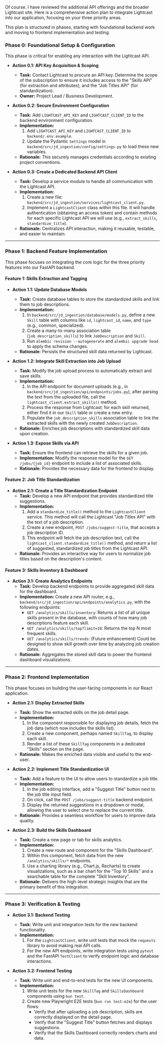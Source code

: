 Of course. I have reviewed the additional API offerings and the broader Lightcast site. Here is a comprehensive action plan to integrate Lightcast into our application, focusing on your three priority areas.

This plan is structured in phases, starting with foundational backend work and moving to frontend implementation and testing.

### **Phase 0: Foundational Setup & Configuration**

This phase is critical for enabling any interaction with the Lightcast API.

*   **Action 0.1: API Key Acquisition & Scoping**
    *   **Task:** Contact Lightcast to procure an API key. Determine the scope of the subscription to ensure it includes access to the "Skills API" (for extraction and attributes), and the "Job Titles API" (for standardization).
    *   **Owner:** Project Lead / Business Development.

*   **Action 0.2: Secure Environment Configuration**
    *   **Task:** Add `LIGHTCAST_API_KEY` and `LIGHTCAST_CLIENT_ID` to the backend environment configuration.
    *   **Implementation:**
        1.  Add `LIGHTCAST_API_KEY` and `LIGHTCAST_CLIENT_ID` to `backend/.env.example`.
        2.  Update the Pydantic `Settings` model in `backend/src/jd_ingestion/config/settings.py` to load these new variables.
    *   **Rationale:** This securely manages credentials according to existing project conventions.

*   **Action 0.3: Create a Dedicated Backend API Client**
    *   **Task:** Develop a service module to handle all communication with the Lightcast API.
    *   **Implementation:**
        1.  Create a new file: `backend/src/jd_ingestion/services/lightcast_client.py`.
        2.  Implement a `LightcastClient` class within this file. It will handle authentication (obtaining an access token) and contain methods for each specific Lightcast API we will use (e.g., `extract_skills`, `standardize_title`).
    *   **Rationale:** Centralizes API interaction, making it reusable, testable, and easier to maintain.

---

### **Phase 1: Backend Feature Implementation**

This phase focuses on integrating the core logic for the three priority features into our FastAPI backend.

#### **Feature 1: Skills Extraction and Tagging**

*   **Action 1.1: Update Database Models**
    *   **Task:** Create database tables to store the standardized skills and link them to job descriptions.
    *   **Implementation:**
        1.  In `backend/src/jd_ingestion/database/models.py`, define a new `Skill` table with columns like `id`, `lightcast_id`, `name`, and `type` (e.g., common, specialized).
        2.  Create a many-to-many association table (`job_description_skills`) to link `JobDescription` and `Skill`.
        3.  Run `alembic revision --autogenerate` and `alembic upgrade head` to apply the schema changes.
    *   **Rationale:** Persists the structured skill data returned by Lightcast.

*   **Action 1.2: Integrate Skill Extraction into Job Upload**
    *   **Task:** Modify the job upload process to automatically extract and save skills.
    *   **Implementation:**
        1.  In the API endpoint for document uploads (e.g., in `backend/src/jd_ingestion/api/endpoints/jobs.py`), after parsing the text from the uploaded file, call the `lightcast_client.extract_skills()` method.
        2.  Process the response from Lightcast: for each skill returned, either find it in our `Skill` table or create a new entry.
        3.  Populate the `job_description_skills` association table to link the extracted skills with the newly created `JobDescription`.
    *   **Rationale:** Enriches job descriptions with standardized skill data upon creation.

*   **Action 1.3: Expose Skills via API**
    *   **Task:** Ensure the frontend can retrieve the skills for a given job.
    *   **Implementation:** Modify the response model for the `GET /jobs/{job_id}` endpoint to include a list of associated skills.
    *   **Rationale:** Provides the necessary data for the frontend to display.

#### **Feature 2: Job Title Standardization**

*   **Action 2.1: Create a Title Standardization Endpoint**
    *   **Task:** Develop a new API endpoint that provides standardized title suggestions.
    *   **Implementation:**
        1.  Add a `standardize_title()` method to the `LightcastClient` service. This method will call the Lightcast "Job Titles API" with the text of a job description.
        2.  Create a new endpoint, `POST /jobs/suggest-title`, that accepts a job description ID.
        3.  This endpoint will fetch the job description text, call the `lightcast_client.standardize_title()` method, and return a list of suggested, standardized job titles from the Lightcast API.
    *   **Rationale:** Provides an interactive way for users to normalize job titles based on the description's content.

#### **Feature 3: Skills Inventory & Dashboard**

*   **Action 3.1: Create Analytics Endpoints**
    *   **Task:** Develop backend endpoints to provide aggregated skill data for the dashboard.
    *   **Implementation:** Create a new API router, e.g., `backend/src/jd_ingestion/api/endpoints/analytics.py`, with the following endpoints:
        *   `GET /analytics/skills/inventory`: Returns a list of all unique skills present in the database, with counts of how many job descriptions feature each skill.
        *   `GET /analytics/skills/top?limit=10`: Returns the top N most frequent skills.
        *   `GET /analytics/skills/trends`: (Future enhancement) Could be designed to show skill growth over time by analyzing job creation dates.
    *   **Rationale:** Aggregates the stored skill data to power the frontend dashboard visualizations.

---

### **Phase 2: Frontend Implementation**

This phase focuses on building the user-facing components in our React application.

*   **Action 2.1: Display Extracted Skills**
    *   **Task:** Show the extracted skills on the job detail page.
    *   **Implementation:**
        1.  In the component responsible for displaying job details, fetch the job data (which now includes the skills list).
        2.  Create a new component, perhaps named `SkillTag`, to display each skill.
        3.  Render a list of these `SkillTag` components in a dedicated "Skills" section on the page.
    *   **Rationale:** Makes the enriched data visible and useful to the end-user.

*   **Action 2.2: Implement Title Standardization UI**
    *   **Task:** Add a feature to the UI to allow users to standardize a job title.
    *   **Implementation:**
        1.  In the job editing interface, add a "Suggest Title" button next to the job title input field.
        2.  On click, call the `POST /jobs/suggest-title` backend endpoint.
        3.  Display the returned suggestions in a dropdown or modal, allowing the user to select one to replace the current title.
    *   **Rationale:** Provides a seamless workflow for users to improve data quality.

*   **Action 2.3: Build the Skills Dashboard**
    *   **Task:** Create a new page or tab for skills analytics.
    *   **Implementation:**
        1.  Create a new route and component for the "Skills Dashboard".
        2.  Within this component, fetch data from the new `/analytics/skills/*` endpoints.
        3.  Use a charting library (e.g., Chart.js, Recharts) to create visualizations, such as a bar chart for the "Top 10 Skills" and a searchable table for the complete "Skill Inventory".
    *   **Rationale:** Delivers the high-level strategic insights that are the primary benefit of this integration.

---

### **Phase 3: Verification & Testing**

*   **Action 3.1: Backend Testing**
    *   **Task:** Write unit and integration tests for the new backend functionality.
    *   **Implementation:**
        1.  For the `LightcastClient`, write unit tests that mock the `requests` library to avoid making real API calls.
        2.  For the new API endpoints, write integration tests using `pytest` and the FastAPI `TestClient` to verify endpoint logic and database interactions.

*   **Action 3.2: Frontend Testing**
    *   **Task:** Write unit and end-to-end tests for the new UI components.
    *   **Implementation:**
        1.  Write unit tests for the new `SkillTag` and `SkillsDashboard` components using `bun test`.
        2.  Create new Playwright E2E tests (`bun run test:e2e`) for the user flows:
            *   Verify that after uploading a job description, skills are correctly displayed on the detail page.
            *   Verify that the "Suggest Title" button fetches and displays suggestions.
            *   Verify that the Skills Dashboard correctly renders charts and data.
